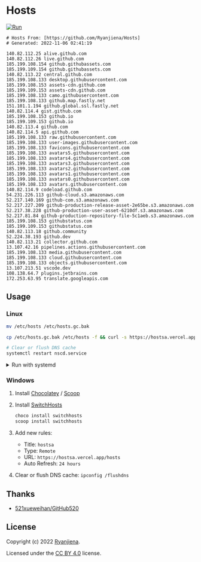 # Hosts

[![Run](https://github.com/Ryanjiena/Hosts/actions/workflows/run.yml/badge.svg)](https://github.com/Ryanjiena/Hosts/actions/workflows/run.yml)

<!-- hosts start -->

```
# Hosts From: [https://github.com/Ryanjiena/Hosts]
# Generated: 2022-11-06 02:41:19

140.82.112.25 alive.github.com
140.82.112.26 live.github.com
185.199.108.154 github.githubassets.com
185.199.109.154 github.githubassets.com
140.82.113.22 central.github.com
185.199.108.133 desktop.githubusercontent.com
185.199.108.153 assets-cdn.github.com
185.199.109.153 assets-cdn.github.com
185.199.108.133 camo.githubusercontent.com
185.199.108.133 github.map.fastly.net
151.101.1.194 github.global.ssl.fastly.net
140.82.114.4 gist.github.com
185.199.108.153 github.io
185.199.109.153 github.io
140.82.113.4 github.com
140.82.114.5 api.github.com
185.199.108.133 raw.githubusercontent.com
185.199.108.133 user-images.githubusercontent.com
185.199.108.133 favicons.githubusercontent.com
185.199.108.133 avatars5.githubusercontent.com
185.199.108.133 avatars4.githubusercontent.com
185.199.108.133 avatars3.githubusercontent.com
185.199.108.133 avatars2.githubusercontent.com
185.199.108.133 avatars1.githubusercontent.com
185.199.108.133 avatars0.githubusercontent.com
185.199.108.133 avatars.githubusercontent.com
140.82.114.9 codeload.github.com
54.231.226.113 github-cloud.s3.amazonaws.com
52.217.140.169 github-com.s3.amazonaws.com
52.217.227.209 github-production-release-asset-2e65be.s3.amazonaws.com
52.217.38.228 github-production-user-asset-6210df.s3.amazonaws.com
52.217.81.84 github-production-repository-file-5c1aeb.s3.amazonaws.com
185.199.108.153 githubstatus.com
185.199.109.153 githubstatus.com
140.82.113.18 github.community
52.224.38.193 github.dev
140.82.113.21 collector.github.com
13.107.42.16 pipelines.actions.githubusercontent.com
185.199.108.133 media.githubusercontent.com
185.199.108.133 cloud.githubusercontent.com
185.199.108.133 objects.githubusercontent.com
13.107.213.51 vscode.dev
108.138.64.7 plugins.jetbrains.com
172.253.63.95 translate.googleapis.com
```

<!-- hosts end -->

## Usage

### Linux

```bash
mv /etc/hosts /etc/hosts.gc.bak

cp /etc/hosts.gc.bak /etc/hosts -f && curl -s https://hostsa.vercel.app/hosts | sudo tee -a /etc/hosts

# Clear or flush DNS cache
systemctl restart nscd.service
```

<details>
<summary>Run with systemd</summary>

```bash
#!/usr/bin/env bash
current_dir=$(cd -P -- "$(dirname -- "$0")" && pwd -P)
service="update_hosts"

mv /etc/hosts /etc/hosts.gc.bak

cat <<EOF > ${current_dir}/${service}.sh
#!/usr/bin/env bash
cp /etc/hosts.gc.bak /etc/hosts -f && curl -s https://hostsa.vercel.app/hosts | sudo tee -a /etc/hosts

EOF

chmod u+x ${current_dir}/${service}.sh

cat <<EOF > /etc/systemd/system/${service}.service
[Unit]
Description=Update hosts

[Service]
ExecStart=${current_dir}/${service}.sh

[Install]
WantedBy=default.target

EOF

systemctl start ${service}
systemctl enable ${service}
# systemctl stop ${service}
# systemctl disable ${service}
```

</details>

### Windows

1. Install [Chocolatey](https://chocolatey.org/install) / [Scoop](https://scoop.sh/)

2. Install [SwitchHosts](https://github.com/oldj/SwitchHosts)

   ```powershell
   choco install switchhosts
   scoop install switchhosts
   ```

3. Add new rules:

   - Title: `hostsa`
   - Type: `Remote`
   - URL: `https://hostsa.vercel.app/hosts`
   - Auto Refresh: `24 hours`

4. Clear or flush DNS cache: `ipconfig /flushdns`

## Thanks

- [521xueweihan/GitHub520](https://github.com/521xueweihan/GitHub520)

## License

Copyright (c) 2022 [Ryanjiena](https://github.com/Ryanjiena).

Licensed under the [CC BY 4.0](https://creativecommons.org/licenses/by/4.0/) license.

